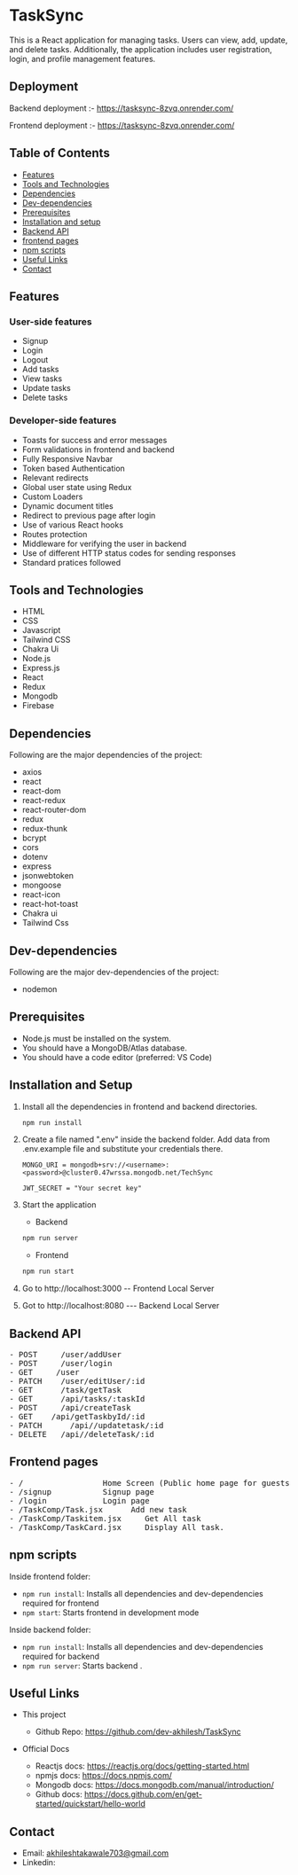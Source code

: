 # TaskSync

This is a React application for managing tasks. Users can view, add, update, and delete tasks. Additionally, the application includes user registration, login, and profile management features.

## Deployment

Backend deployment :- https://tasksync-8zvq.onrender.com/

Frontend deployment :- https://tasksync-8zvq.onrender.com/

## Table of Contents

- [Features](#features)
- [Tools and Technologies](#tools-and-technologies)
- [Dependencies](#dependencies)
- [Dev-dependencies](#dev-dependencies)
- [Prerequisites](#prerequisites)
- [Installation and setup](#installation-and-setup)
- [Backend API](#backend-api)
- [frontend pages](#frontend-pages)
- [npm scripts](#npm-scripts)
- [Useful Links](#useful-links)
- [Contact](#contact)

## Features

### User-side features

- Signup
- Login
- Logout
- Add tasks
- View tasks
- Update tasks
- Delete tasks

### Developer-side features

- Toasts for success and error messages
- Form validations in frontend and backend
- Fully Responsive Navbar
- Token based Authentication
- Relevant redirects
- Global user state using Redux
- Custom Loaders
- Dynamic document titles
- Redirect to previous page after login
- Use of various React hooks
- Routes protection
- Middleware for verifying the user in backend
- Use of different HTTP status codes for sending responses
- Standard pratices followed

## Tools and Technologies

- HTML
- CSS
- Javascript
- Tailwind CSS
- Chakra Ui
- Node.js
- Express.js
- React
- Redux
- Mongodb
- Firebase

## Dependencies

Following are the major dependencies of the project:

- axios
- react
- react-dom
- react-redux
- react-router-dom
- redux
- redux-thunk
- bcrypt
- cors
- dotenv
- express
- jsonwebtoken
- mongoose
- react-icon
- react-hot-toast
- Chakra ui
- Tailwind Css

## Dev-dependencies

Following are the major dev-dependencies of the project:

- nodemon

## Prerequisites

- Node.js must be installed on the system.
- You should have a MongoDB/Atlas database.
- You should have a code editor (preferred: VS Code)

## Installation and Setup

1. Install all the dependencies in frontend and backend directories.

   ```sh
   npm run install
   ```

2. Create a file named ".env" inside the backend folder. Add data from .env.example file and substitute your credentials there.

   ```
   MONGO_URI = mongodb+srv://<username>:<password>@cluster0.47wrssa.mongodb.net/TechSync

   JWT_SECRET = "Your secret key"
   ```

3. Start the application

   - Backend

   ```sh
   npm run server
   ```

   - Frontend

   ```sh
   npm run start
   ```

4. Go to http://localhost:3000 -- Frontend Local Server
5. Got to http://localhost:8080 --- Backend Local Server

## Backend API

<pre>
- POST     /user/addUser
- POST     /user/login
- GET     /user
- PATCH    /user/editUser/:id
- GET      /task/getTask
- GET      /api/tasks/:taskId
- POST     /api/createTask
- GET    /api/getTaskbyId/:id
- PATCH      /api//updatetask/:id
- DELETE   /api//deleteTask/:id
</pre>

## Frontend pages

<pre>
- /                 Home Screen (Public home page for guests and private dashboard (tasks) for logged-in users)
- /signup           Signup page
- /login            Login page
- /TaskComp/Task.jsx      Add new task
- /TaskComp/Taskitem.jsx     Get All task
- /TaskComp/TaskCard.jsx     Display All task.
</pre>

## npm scripts

Inside frontend folder:

- `npm run install`: Installs all dependencies and dev-dependencies required for frontend
- `npm start`: Starts frontend in development mode

Inside backend folder:

- `npm run install`: Installs all dependencies and dev-dependencies required for backend
- `npm run server`: Starts backend .

## Useful Links

- This project

  - Github Repo: https://github.com/dev-akhilesh/TaskSync

- Official Docs
  - Reactjs docs: https://reactjs.org/docs/getting-started.html
  - npmjs docs: https://docs.npmjs.com/
  - Mongodb docs: https://docs.mongodb.com/manual/introduction/
  - Github docs: https://docs.github.com/en/get-started/quickstart/hello-world

## Contact

- Email: akhileshtakawale703@gmail.com
- Linkedin:
